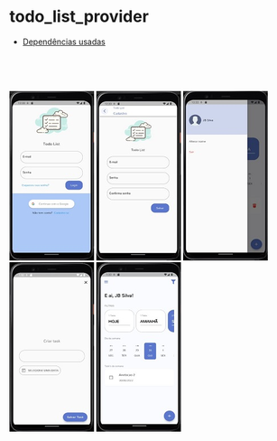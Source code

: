 # todo_list_provider

- [Dependências usadas](./archive/Gerais/Dados_gerais.md)
<br>
<br>
<br>

 
![](/Img/todo_login.jpg)
![](/Img/todo_cadastro.jpg)
![](/Img/todo_drawer.jpg)
![](/Img/todo_new.jpg)
![](/Img/todo_tasks.jpg)